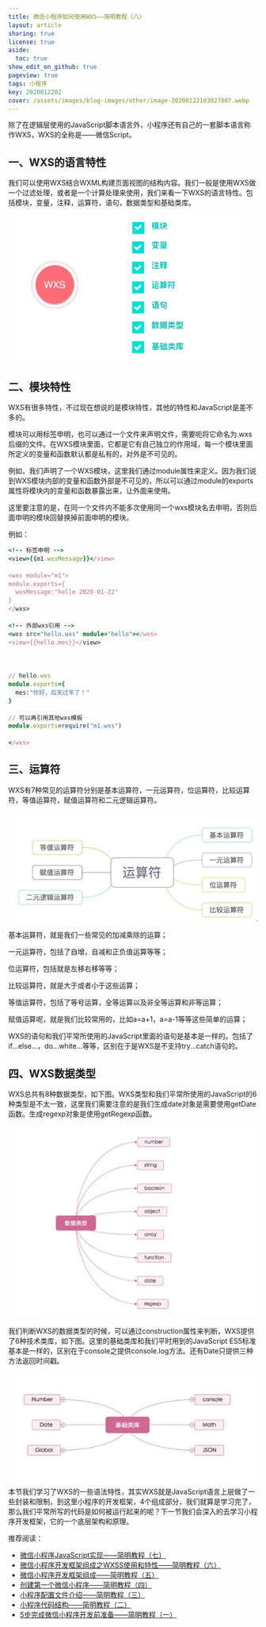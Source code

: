 ```yaml
---
title: 微信小程序如何使用WXS——简明教程（八）
layout: article
sharing: true
license: true
aside:
  toc: true
show_edit_on_github: true
pageview: true
tags: 小程序
key: 2020012202
cover: /assets/images/blog-images/other/image-20200122103027807.webp
---
```






除了在逻辑层使用的JavaScript脚本语言外，小程序还有自己的一套脚本语言称作WXS，WXS的全称是——微信Script。





## 一、WXS的语言特性

我们可以使用WXS结合WXML构建页面视图的结构内容。我们一般是使用WXS做一个过滤处理，或者是一个计算处理来使用，我们来看一下WXS的语言特性。包括模块，变量，注释，运算符，语句，数据类型和基础类库。

![image-20200122103027807](/assets/images/blog-images/other/image-20200122103027807.webp)





## 二、模块特性

WXS有很多特性，不过现在想说的是模块特性，其他的特性和JavaScript是差不多的。

模块可以用标签申明，也可以通过一个文件来声明文件，需要呃将它命名为.wxs后缀的文件。在WXS模块里面，它都是它有自己独立的作用域，每一个模块里面所定义的变量和函数默认都是私有的，对外是不可见的。

例如，我们声明了一个WXS模块，这里我们通过module属性来定义。因为我们说到WXS模块内部的变量和函数外部是不可见的，所以可以通过module的exports属性将模块内的变量和函数暴露出来，让外面来使用。

这里要注意的是，在同一个文件内不能多次使用同一个wxs模块名去申明，否则后面申明的模块回替换掉前面申明的模块。


例如：


```ruby
<!-- 标签申明 -->
<view>{{m1.wxsMessage}}</view>

<wxs module="m1">
module.exports={
  wxsMessage:"hello 2020-01-22"
}
</wxs>

<!-- 外部wxs引用 -->
<wxs src="hello.wxs" module="hello"></wxs>
<view>{{hello.mes}}</view>



// hello.wxs
module.exports={
  mes:"你好，后天过年了！"
}

// 可以再引用其他wxs模板
module.exports=require("m1.wxs")

</wxs>

```




## 三、运算符

WXS有7种常见的运算符分别是基本运算符，一元运算符，位运算符，比较运算符，等值运算符，赋值运算符和二元逻辑运算符。

![image-20200122111239228](/assets/images/blog-images/other/image-20200122111239228.webp)

基本运算符，就是我们一些常见的加减乘除的运算；

一元运算符，包括了自增，自减和正负值运算等等；

位运算符，包括就是左移右移等等；

比较运算符，就是大于或者小于这些运算；

等值运算符，包括了等号运算，全等运算以及非全等运算和非等运算；

赋值运算呢，就是我们比较常用的，比如a=a+1，a=a-1等等这些简单的运算；



WXS的语句和我们平常所使用的JavaScript里面的语句是基本是一样的。包括了if...else...，do...white...等等，区别在于是WXS是不支持try...catch语句的。







## 四、WXS数据类型



WXS总共有8种数据类型，如下图。WXS类型和我们平常所使用的JavaScript的6种类型是不太一致，这里我们需要注意的是我们生成date对象是需要使用getDate函数。生成regexp对象是使用getRegexp函数。



![image-20200122113139636](/assets/images/blog-images/other/image-20200122113139636.webp)







我们判断WXS的数据类型的时候，可以通过construction属性来判断，WXS提供了6种技术类库，如下图。这里的基础类库和我们平时用到的JavaScript ES5标准基本是一样的，区别在于console之提供console.log方法。还有Date只提供三种方法返回时间戳。



![image-20200122113613809](assets/images/blog-images/other/image-20200122113613809.webp)





本节我们学习了WXS的一些语法特性，其实WXS就是JavaScript语言上层做了一些封装和限制，到这里小程序的开发框架，4个组成部分，我们就算是学习完了，那么我们平常所写的代码是如何被运行起来的呢？下一节我们会深入的去学习小程序开发框架，它的一个底层架构和原理。



推荐阅读：



- [微信小程序JavaScript实现——简明教程（七）](https://muitlog.com/2020/01/22/2020012201.html)
- [微信小程序开发框架组成之WXSS使用和特性——简明教程（六）](https://muitlog.com/2020/01/21/2020012102.html)
- [微信小程序开发框架组成——简明教程（五）](https://muitlog.com/2020/01/21/2020012101.html)
- [创建第一个微信小程序——简明教程（四）](https://muitlog.com/2020/01/20/2020012004.html)
- [小程序配置文件介绍——简明教程（三）](https://muitlog.com/2020/01/20/2020012003.html)
- [小程序代码结构——简明教程（二）](https://muitlog.com/2020/01/20/2020012002.html)
- [5步完成微信小程序开发前准备——简明教程（一）](https://muitlog.com/2020/01/20/2020012001.html)



